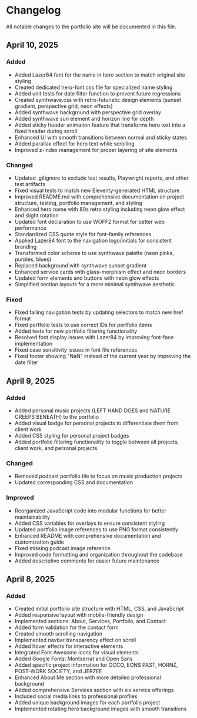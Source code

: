 # Changelog

All notable changes to the portfolio site will be documented in this file.

## April 10, 2025

### Added
- Added Lazer84 font for the name in hero section to match original site styling
- Created dedicated hero-font.css file for specialized name styling
- Added unit tests for date filter function to prevent future regressions
- Created synthwave.css with retro-futuristic design elements (sunset gradient, perspective grid, neon effects)
- Added synthwave background with perspective grid overlay
- Added synthwave sun element and horizon line for depth
- Added sticky header animation feature that transforms hero text into a fixed header during scroll
- Enhanced UI with smooth transitions between normal and sticky states
- Added parallax effect for hero text while scrolling
- Improved z-index management for proper layering of site elements

### Changed
- Updated .gitignore to exclude test results, Playwright reports, and other test artifacts
- Fixed visual tests to match new Eleventy-generated HTML structure
- Improved README.md with comprehensive documentation on project structure, testing, portfolio management, and styling
- Enhanced hero name with 80s retro styling including neon glow effect and slight rotation
- Updated font declaration to use WOFF2 format for better web performance
- Standardized CSS quote style for font-family references
- Applied Lazer84 font to the navigation logo/initials for consistent branding
- Transformed color scheme to use synthwave palette (neon pinks, purples, blues)
- Replaced background with synthwave sunset gradient
- Enhanced service cards with glass-morphism effect and neon borders
- Updated form elements and buttons with neon glow effects
- Simplified section layouts for a more minimal synthwave aesthetic

### Fixed
- Fixed failing navigation tests by updating selectors to match new href format
- Fixed portfolio tests to use correct IDs for portfolio items
- Added tests for new portfolio filtering functionality
- Resolved font display issues with Lazer84 by improving font-face implementation
- Fixed case sensitivity issues in font file references
- Fixed footer showing "NaN" instead of the current year by improving the date filter

## April 9, 2025

### Added

- Added personal music projects (LEFT HAND DOES and NATURE CREEPS BENEATH) to the portfolio
- Added visual badge for personal projects to differentiate them from client work
- Added CSS styling for personal project badges
- Added portfolio filtering functionality to toggle between all projects, client work, and personal projects

### Changed

- Removed podcast portfolio tile to focus on music production projects
- Updated corresponding CSS and documentation

### Improved

- Reorganized JavaScript code into modular functions for better maintainability
- Added CSS variables for overlays to ensure consistent styling
- Updated portfolio image references to use PNG format consistently
- Enhanced README with comprehensive documentation and customization guide
- Fixed missing podcast image reference
- Improved code formatting and organization throughout the codebase
- Added descriptive comments for easier future maintenance

## April 8, 2025

### Added

- Created initial portfolio site structure with HTML, CSS, and JavaScript
- Added responsive layout with mobile-friendly design
- Implemented sections: About, Services, Portfolio, and Contact
- Added form validation for the contact form
- Created smooth scrolling navigation
- Implemented navbar transparency effect on scroll
- Added hover effects for interactive elements
- Integrated Font Awesome icons for visual elements
- Added Google Fonts: Montserrat and Open Sans
- Added specific project information for OCCO, EONS PAST, HORNZ, POST-WORK SOCIETY, and JERZEE
- Enhanced About Me section with more detailed professional background
- Added comprehensive Services section with six service offerings
- Included social media links to professional profiles
- Added unique background images for each portfolio project
- Implemented rotating hero background images with smooth transitions
